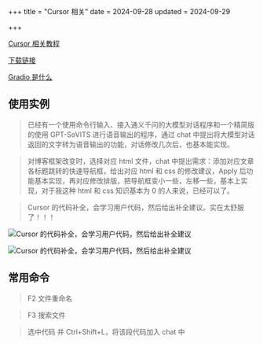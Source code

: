 +++
title = "Cursor 相关"
date = 2024-09-28
updated = 2024-09-29

+++

[Cursor 相关教程](https://cursor101.com/zh)

[下载链接](https://www.cursor.com/)

[Gradio 是什么](https://blog.csdn.net/jiaoyangwm/article/details/135249760#:~:text=%E9%80%9A%E8%BF%87Gradio%EF%BC%8C%E5%8F%AF)

## 使用实例

> 已经有一个使用命令行输入、接入通义千问的大模型对话程序和一个精简版的使用 GPT-SoVITS 进行语音输出的程序，通过 chat 中提出将大模型对话返回的文字转为语音输出的功能，对话修改几次后，也基本能实现。

> 对博客框架改变时，选择对应 html 文件，chat 中提出需求：添加对应文章各标题跳转的快速导航框，给出对应 html 和 css 的修改建议，Apply 后功能基本实现，再对应修改排版，把导航框变小一些，左移一些，基本上实现，对于我这种 html 和 css 知识基本为 0 的人来说，已经可以了。

> Cursor 的代码补全，会学习用户代码，然后给出补全建议。实在太舒服了！！！

![Cursor 的代码补全，会学习用户代码，然后给出补全建议](/wandering/02cursor1.png)

![Cursor 的代码补全，会学习用户代码，然后给出补全建议](/wandering/02cursor2.png)



## 常用命令

> F2 文件重命名

> F3 搜索文件

> 选中代码 并 Ctrl+Shift+L，将该段代码加入 chat 中 





